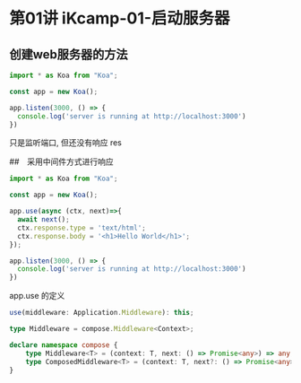 # 第01讲 iKcamp-01-启动服务器

## 创建web服务器的方法

```ts
import * as Koa from "Koa";

const app = new Koa();

app.listen(3000, () => {
  console.log('server is running at http://localhost:3000')
})

```

只是监听端口, 但还没有响应 res


##　采用中间件方式进行响应

```ts
import * as Koa from "Koa";

const app = new Koa();

app.use(async (ctx, next)=>{
  await next();
  ctx.response.type = 'text/html';
  ctx.response.body = '<h1>Hello World</h1>';
});

app.listen(3000, () => {
  console.log('server is running at http://localhost:3000')
})

```

app.use 的定义

```ts
use(middleware: Application.Middleware): this;
```


```ts
type Middleware = compose.Middleware<Context>;

declare namespace compose {
    type Middleware<T> = (context: T, next: () => Promise<any>) => any;
    type ComposedMiddleware<T> = (context: T, next?: () => Promise<any>) => Promise<void>;
}

```

